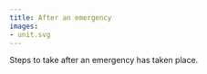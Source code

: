 ```yaml
---
title: After an emergency
images:
- unit.svg
---
```


Steps to take after an emergency has taken place.
